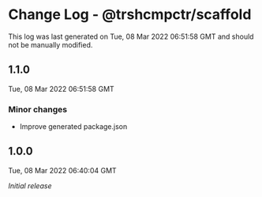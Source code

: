 # Change Log - @trshcmpctr/scaffold

This log was last generated on Tue, 08 Mar 2022 06:51:58 GMT and should not be manually modified.

## 1.1.0
Tue, 08 Mar 2022 06:51:58 GMT

### Minor changes

- Improve generated package.json

## 1.0.0
Tue, 08 Mar 2022 06:40:04 GMT

_Initial release_


